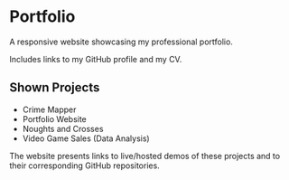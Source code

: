 # Portfolio
A responsive website showcasing my professional portfolio.

Includes links to my GitHub profile and my CV.

## Shown Projects
* Crime Mapper
* Portfolio Website
* Noughts and Crosses
* Video Game Sales (Data Analysis)

The website presents links to live/hosted demos of these projects and to their corresponding GitHub repositories.
